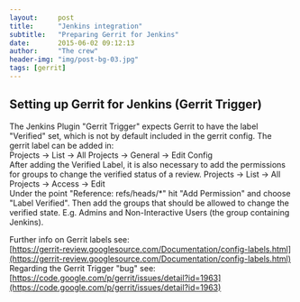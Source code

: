 ```yaml
---
layout:     post
title:      "Jenkins integration"
subtitle:   "Preparing Gerrit for Jenkins"
date:       2015-06-02 09:12:13
author:     "The crew"
header-img: "img/post-bg-03.jpg"
tags: [gerrit]
---
```


## Setting up Gerrit for Jenkins (Gerrit Trigger)
The Jenkins Plugin "Gerrit Trigger" expects Gerrit to have the label "Verified" set, which is not by default included in the gerrit config.
The gerrit label can be added in:<br>
Projects -> List -> All Projects -> General -> Edit Config<br>
After adding the Verified Label, it is also necessary to add the permissions for groups to change the verified status of a review.
Projects -> List -> All Projects -> Access -> Edit<br>
Under the point "Reference: refs/heads/*" hit "Add Permission" and choose "Label Verified". Then add the groups that should be allowed to change the verified state. E.g. Admins and Non-Interactive Users (the group containing Jenkins).

Further info on Gerrit labels see: <br>
[https://gerrit-review.googlesource.com/Documentation/config-labels.html](https://gerrit-review.googlesource.com/Documentation/config-labels.html)<br>
Regarding the Gerrit Trigger "bug" see: <br>
[https://code.google.com/p/gerrit/issues/detail?id=1963](https://code.google.com/p/gerrit/issues/detail?id=1963)